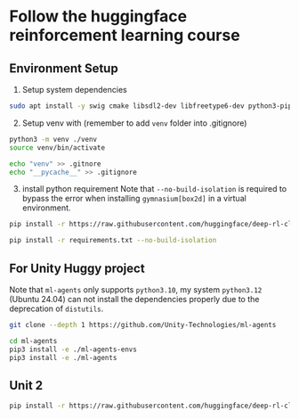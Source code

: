 # Follow the huggingface reinforcement learning course

## Environment Setup
1. Setup system dependencies

```sh
sudo apt install -y swig cmake libsdl2-dev libfreetype6-dev python3-pip python3-venv python3-opengl ffmpeg xvfb
```

2. Setup venv with (remember to add `venv` folder into .gitignore)

```sh
python3 -m venv ./venv
source venv/bin/activate

echo "venv" >> .gitnore
echo "__pycache__" >> .gitignore
```

3. install python requirement
Note that `--no-build-isolation` is required to bypass the error when installing `gymnasium[box2d]` in a virtual environment.

```sh
pip install -r https://raw.githubusercontent.com/huggingface/deep-rl-class/main/notebooks/unit1/requirements-unit1.txt

pip install -r requirements.txt --no-build-isolation
```

## For Unity Huggy project
Note that `ml-agents` only supports `python3.10`, my system `python3.12` (Ubuntu 24.04) can not install the dependencies properly due to the deprecation of `distutils`.

```sh
git clone --depth 1 https://github.com/Unity-Technologies/ml-agents

cd ml-agents
pip3 install -e ./ml-agents-envs
pip3 install -e ./ml-agents
```

## Unit 2
```sh
pip install -r https://raw.githubusercontent.com/huggingface/deep-rl-class/main/notebooks/unit2/requirements-unit2.txt
```
